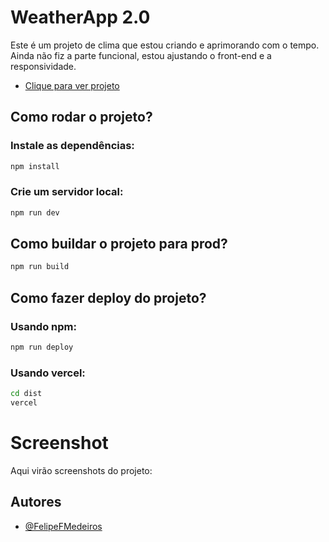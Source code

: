 # WeatherApp 2.0
Este é um projeto de clima que estou criando e aprimorando com o tempo.
<br/>
Ainda não fiz a parte funcional, estou ajustando o front-end e a responsividade.
- [Clique para ver projeto](https://weatherapp-felipefmedeiros.vercel.app/)


## Como rodar o projeto?

### Instale as dependências:
```bash
npm install
```

### Crie um servidor local:
```bash
npm run dev
```

## Como buildar o projeto para prod?
```bash
npm run build 
```

## Como fazer deploy do projeto?

### Usando npm:
```bash
npm run deploy
```

### Usando vercel:
```bash
cd dist
vercel
```

# Screenshot
Aqui virão screenshots do projeto:

## Autores

- [@FelipeFMedeiros](https://www.github.com/felipefmedeiros)